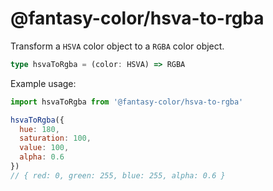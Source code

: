 # @fantasy-color/hsva-to-rgba

Transform a `HSVA` color object to a `RGBA` color object.

```typescript
type hsvaToRgba = (color: HSVA) => RGBA
```

Example usage:

```javascript
import hsvaToRgba from '@fantasy-color/hsva-to-rgba'

hsvaToRgba({
  hue: 180,
  saturation: 100,
  value: 100,
  alpha: 0.6
})
// { red: 0, green: 255, blue: 255, alpha: 0.6 }
```
